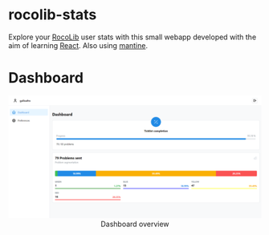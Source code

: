 # rocolib-stats

Explore your [RocoLib](https://rocolib.herokuapp.com) user stats with this small webapp developed with the aim of learning [React](https://en.reactjs.org/). Also using [mantine](https://ui.mantine.dev/).

# Dashboard

<p align="center" style="text-align:center;">
    <img src="/public/overview.png"><br>
    Dashboard overview
</p>